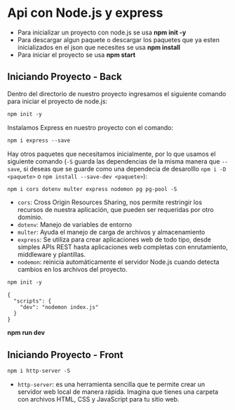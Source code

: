 # Api con Node.js y express

- Para inicializar un proyecto con node.js se usa **npm init -y**
- Para descargar algun paquete  o descargar los paquetes que ya esten inicializados en el json que necesites se usa **npm install**
- Para iniciar el proyecto se usa **npm start**

## Iniciando Proyecto - Back

Dentro del directorio de nuestro proyecto ingresamos el siguiente comando para iniciar el proyecto de node.js:

```txt
npm init -y
```

Instalamos Express en nuestro proyecto con el comando:

```txt
npm i express --save
```

Hay otros paquetes que necesitamos inicialmente, por lo que usamos el siguiente comando (`-S` guarda las dependencias de la misma manera que `--save`, si deseas que se guarde como una dependecia de desarolllo `npm i -D <paquete>` o `npm install --save-dev <paquete>`):

```txt
npm i cors dotenv multer express nodemon pg pg-pool -S
```

- `cors`: Cross Origin Resources Sharing, nos permite restringir los recursos de nuestra aplicación, que pueden ser requeridas por otro dominio.
- `dotenv`: Manejo de variables de entorno
- `multer`: Ayuda el manejo de carga de archivos y almacenamiento
- `express`: Se utiliza para crear aplicaciones web de todo tipo, desde simples APIs REST hasta aplicaciones web completas con enrutamiento, middleware y plantillas.
- `nodemon`: reinicia automáticamente el servidor Node.js cuando detecta cambios en los archivos del proyecto.


```txt
npm init -y
```

```
{
  "scripts": {
    "dev": "nodemon index.js"
  }
}
```
**npm run dev**


## Iniciando Proyecto - Front

```txt
npm i http-server -S
```

- `http-server`: es una herramienta sencilla que te permite crear un servidor web local de manera rápida. Imagina que tienes una carpeta con archivos HTML, CSS y JavaScript para tu sitio web. 